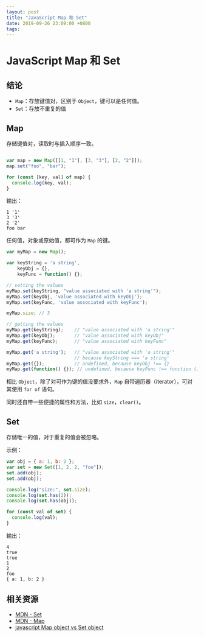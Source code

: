 ```yaml
---
layout: post
title: "JavaScript Map 和 Set"
date: 2019-09-26 23:09:00 +0800
tags: 
---
```

    
# JavaScript Map 和 Set

## 结论

- `Map`：存放键值对，区别于 `Object`，键可以是任何值。
- `Set`：存放不重复的值

## Map

存储键值对，读取时与插入顺序一致。

```js

var map = new Map([[1, "1"], [3, "3"], [2, "2"]]);
map.set("foo", "bar");

for (const [key, val] of map) {
  console.log(key, val);
}
```

输出：

```
1 '1'
3 '3'
2 '2'
foo bar
```

任何值，对象或原始值，都可作为 `Map` 的键。

```js
var myMap = new Map();

var keyString = 'a string',
    keyObj = {},
    keyFunc = function() {};

// setting the values
myMap.set(keyString, "value associated with 'a string'");
myMap.set(keyObj, 'value associated with keyObj');
myMap.set(keyFunc, 'value associated with keyFunc');

myMap.size; // 3

// getting the values
myMap.get(keyString);    // "value associated with 'a string'"
myMap.get(keyObj);       // "value associated with keyObj"
myMap.get(keyFunc);      // "value associated with keyFunc"

myMap.get('a string');   // "value associated with 'a string'"
                         // because keyString === 'a string'
myMap.get({});           // undefined, because keyObj !== {}
myMap.get(function() {}); // undefined, because keyFunc !== function () {}
```

相比 `Object`，除了对可作为键的值没要求外，`Map` 自带遍历器（iterator），可对其使用 `for of` 语句。

同时还自带一些便捷的属性和方法，比如 `size`，`clear()`。

## Set

存储唯一的值，对于重复的值会被忽略。

示例：

```js
var obj = { a: 1, b: 2 };
var set = new Set([1, 2, 2, "foo"]);
set.add(obj);
set.add(obj);

console.log("size:", set.size);
console.log(set.has(2));
console.log(set.has(obj));

for (const val of set) {
  console.log(val);
}
```

输出：

```
4
true
true
1
2
foo
{ a: 1, b: 2 }
```


## 相关资源

- [MDN - Set](https://developer.mozilla.org/en-US/docs/Web/JavaScript/Reference/Global_Objects/Set)
- [MDN - Map](https://developer.mozilla.org/en-US/docs/Web/JavaScript/Reference/Global_Objects/Map)
- [javascript Map object vs Set object](https://stackoverflow.com/questions/24085708/javascript-map-object-vs-set-object)




    